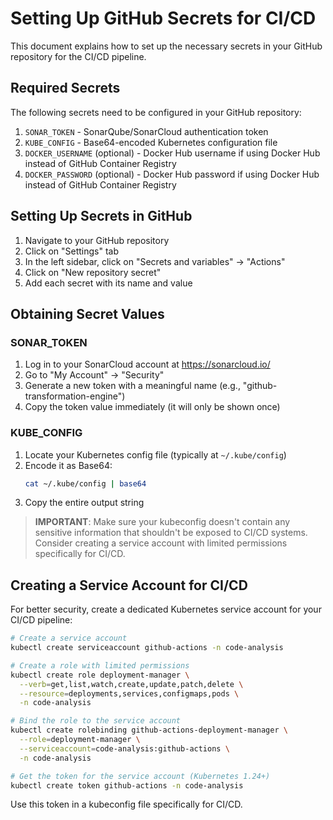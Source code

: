 # Setting Up GitHub Secrets for CI/CD

This document explains how to set up the necessary secrets in your GitHub repository for the CI/CD pipeline.

## Required Secrets

The following secrets need to be configured in your GitHub repository:

1. `SONAR_TOKEN` - SonarQube/SonarCloud authentication token
2. `KUBE_CONFIG` - Base64-encoded Kubernetes configuration file
3. `DOCKER_USERNAME` (optional) - Docker Hub username if using Docker Hub instead of GitHub Container Registry
4. `DOCKER_PASSWORD` (optional) - Docker Hub password if using Docker Hub instead of GitHub Container Registry

## Setting Up Secrets in GitHub

1. Navigate to your GitHub repository
2. Click on "Settings" tab
3. In the left sidebar, click on "Secrets and variables" → "Actions"
4. Click on "New repository secret"
5. Add each secret with its name and value

## Obtaining Secret Values

### SONAR_TOKEN

1. Log in to your SonarCloud account at https://sonarcloud.io/
2. Go to "My Account" → "Security"
3. Generate a new token with a meaningful name (e.g., "github-transformation-engine")
4. Copy the token value immediately (it will only be shown once)

### KUBE_CONFIG

1. Locate your Kubernetes config file (typically at `~/.kube/config`)
2. Encode it as Base64:
   ```bash
   cat ~/.kube/config | base64
   ```
3. Copy the entire output string

> **IMPORTANT**: Make sure your kubeconfig doesn't contain any sensitive information that shouldn't be exposed to CI/CD systems. Consider creating a service account with limited permissions specifically for CI/CD.

## Creating a Service Account for CI/CD

For better security, create a dedicated Kubernetes service account for your CI/CD pipeline:

```bash
# Create a service account
kubectl create serviceaccount github-actions -n code-analysis

# Create a role with limited permissions
kubectl create role deployment-manager \
  --verb=get,list,watch,create,update,patch,delete \
  --resource=deployments,services,configmaps,pods \
  -n code-analysis

# Bind the role to the service account
kubectl create rolebinding github-actions-deployment-manager \
  --role=deployment-manager \
  --serviceaccount=code-analysis:github-actions \
  -n code-analysis

# Get the token for the service account (Kubernetes 1.24+)
kubectl create token github-actions -n code-analysis
```

Use this token in a kubeconfig file specifically for CI/CD.

